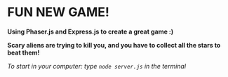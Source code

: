 # **FUN NEW GAME!**

**Using Phaser.js and Express.js to create a great game :)**

**Scary aliens are trying to kill you, and you have to collect all the stars to beat them!**

*To start in your computer: type `node server.js` in the terminal*
